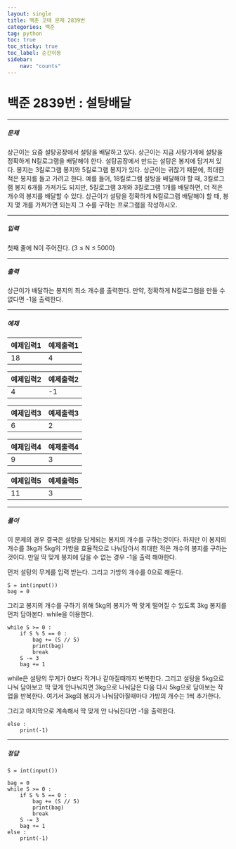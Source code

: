 ```yaml
---
layout: single
title: 백준 코테 문제 2839번 
categories: 백준
tag: python
toc: true
toc_sticky: true
toc_label: 순간이동
sidebar:
    nav: "counts"
---
```


# 백준 2839번 : 설탕배달

- - -
##### 문제
상근이는 요즘 설탕공장에서 설탕을 배달하고 있다. 상근이는 지금 사탕가게에 설탕을 정확하게 N킬로그램을 배달해야 한다. 설탕공장에서 만드는 설탕은 봉지에 담겨져 있다. 봉지는 3킬로그램 봉지와 5킬로그램 봉지가 있다.
상근이는 귀찮기 때문에, 최대한 적은 봉지를 들고 가려고 한다. 예를 들어, 18킬로그램 설탕을 배달해야 할 때, 3킬로그램 봉지 6개를 가져가도 되지만, 5킬로그램 3개와 3킬로그램 1개를 배달하면, 더 적은 개수의 봉지를 배달할 수 있다.
상근이가 설탕을 정확하게 N킬로그램 배달해야 할 때, 봉지 몇 개를 가져가면 되는지 그 수를 구하는 프로그램을 작성하시오.
- - -
##### 입력
첫째 줄에 N이 주어진다. (3 ≤ N ≤ 5000)
- - -
##### 출력
상근이가 배달하는 봉지의 최소 개수를 출력한다. 만약, 정확하게 N킬로그램을 만들 수 없다면 -1을 출력한다.
- - -
##### 예제


| 예제입력1 | 예제출력1 |
|-------|-------|
| 18    | 4     |

| 예제입력2 | 예제출력2 |
|-------|-------|
| 4     | -1    |

| 예제입력3 | 예제출력3 |
|-------|-------|
| 6     | 2     |

| 예제입력4 | 예제출력4 |
|-------|-------|
| 9     | 3     |

| 예제입력5 | 예제출력5 |
|-------|-------|
| 11    | 3     |


- - -
##### 풀이

이 문제의 경우 결국은 설탕을 담게되는 봉지의 개수를 구하는것이다. 하지만 이 봉지의 개수를 3kg과 5kg의 가방을 효율적으로 나눠담아서 최대한 적은 개수의 봉지를 구하는 것이다. 만일 딱 맞게 봉지에 담을 수 없는 경우 -1을 출력 해야한다.

먼저 설탕의 무게를 입력 받는다. 그리고 가방의 개수를 0으로 해둔다.
```
S = int(input())
bag = 0
```

그리고 봉지의 개수를 구하기 위해 5kg의 봉지가 딱 맞게 떨어질 수 있도록 3kg 봉지를 먼저 담아본다.
while을 이용한다.
```
while S >= 0 :
    if S % 5 == 0 :
        bag += (S // 5)
        print(bag)
        break
    S -= 3
    bag += 1
```

while은 설탕의 무게가 0보다 작거나 같아질때까지 반복한다. 그리고 설탕을 5kg으로 나눠 담아보고 딱 맞게 안나눠지면 3kg으로 나눠담은 다음 다시 5kg으로 담아보는 작업을 반복한다.
여기서 3kg의 봉지가 나눠담아질때마다 가방의 개수는 1씩 추가한다.

그리고 마지막으로 계속해서 딱 맞게 안 나눠진다면 -1을 출력한다.
```
else :
    print(-1)

```

- - -
##### 정답
```
S = int(input())

bag = 0
while S >= 0 :
    if S % 5 == 0 :
        bag += (S // 5)
        print(bag)
        break
    S -= 3
    bag += 1
else :
    print(-1)

```
